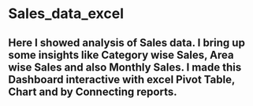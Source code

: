 # Sales_data_excel
## Here I showed analysis of Sales data. I bring up some insights like Category wise Sales, Area wise Sales and also Monthly Sales. I made this Dashboard interactive with excel Pivot Table, Chart and by Connecting reports.
